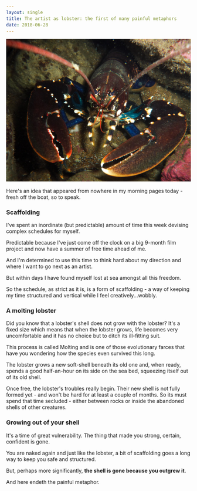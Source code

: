 ```yaml
---
layout: single
title: The artist as lobster: the first of many painful metaphors
date: 2018-06-28
---
```


![North Atlantic Lobster, by Erik Junberger, Public Domain](/images/lobster.jpg)

Here's an idea that appeared from nowhere in my morning pages today - fresh off the boat, so to speak.

### Scaffolding

I've spent an inordinate (but predictable) amount of time this week devising complex schedules for myself. 

Predictable because I've just come off the clock on a big 9-month film project and now have a summer of free time ahead of me. 

And I'm determined to use this time to think hard about my direction and where I want to go next as an artist.

But within days I have found myself lost at sea amongst all this freedom.

So the schedule, as strict as it is, is a form of scaffolding - a way of keeping my time structured and vertical while I feel creatively...wobbly.

### A molting lobster

Did you know that a lobster's shell does not grow with the lobster? It's a fixed size which means that when the lobster grows, life becomes very uncomfortable and it has no choice but to ditch its ill-fitting suit.

This process is called Molting and is one of those evolutionary farces that have you wondering how the species even survived this long.

The lobster grows a new soft-shell beneath its old one and, when ready, spends a good half-an-hour on its side on the sea bed, squeezing itself out of its old shell. 

Once free, the lobster's troubles really begin. Their new shell is not fully formed yet - and won't be hard for at least a couple of months. So its must spend that time secluded - either between rocks or inside the abandoned shells of other creatures.

### Growing out of your shell

It's a time of great vulnerability. The thing that made you strong, certain, confident is gone.

You are naked again and just like the lobster, a bit of scaffolding goes a long way to keep you safe and structured.

But, perhaps more significantly, **the shell is gone because you outgrew it**. 

And here endeth the painful metaphor.
